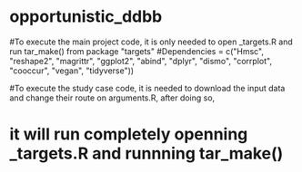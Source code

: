 # opportunistic_ddbb
#To execute the main project code, it is only needed to open _targets.R and run tar_make() from package "targets"
#Dependencies = c("Hmsc", "reshape2", "magrittr", "ggplot2", "abind", "dplyr", "dismo", "corrplot", "cooccur", "vegan", "tidyverse"))

#To execute the study case code, it is needed to download the input data and change their route on arguments.R, after doing so,
# it will run completely openning _targets.R and runnning tar_make()